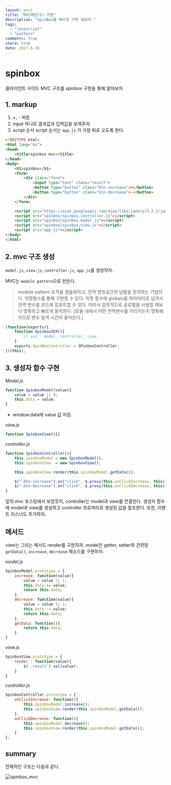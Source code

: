 ```yaml
---
layout: post
title: "MVC패턴(2)-구현"
description: "SpinBox를 MVC로 구현 해보자."
tags:
  - "javascript"
  - "pattern"
comments: true
share: true
date: 2017-5-16
---
```


# spinbox

클라이언트 사이드 MVC 구조를 spinbox 구현을 통해 알아보자.

## 1. markup

1. +, - 버튼
2. input 하나로 결과값과 입력값을 보여주자.
3. script 순서
script 순서는 `app.js` 가 가장 뒤로 오도록 한다.

```html
<!DOCTYPE html>
<html lang="ko">
<head>
    <title>spinbox mvc</title>
</head>
<body>
    <h1>spinbox</h1>
    <form>
        <div class="form">
            <input type="text" class="result">
            <button type="button" class="btn-increase">+</button>
            <button type="button" class="btn-decrease">-</button>
        </div>
    </form>

    <script src="https://ajax.googleapis.com/ajax/libs/jquery/3.2.1/jquery.min.js"></script>
    <script src="spinbox/spinbox.controller.js"></script>
    <script src="spinbox/spinbox.model.js"></script>
    <script src="spinbox/spinbox.view.js"></script>
    <script src="app.js"></script>
</body>
</html>
```

## 2. mvc 구조 생성

`model.js`, `view.js`, `controller.js`, `app.js`를 생성하자.

MVC는 `module pattern`으로 만든다.

> module pattern
로직을 캡슐화하고, 전역 명칭공간의 남발을 방지하는 기법이다. 익명함수를 통해 구현할 수 있다.
익명 함수에 globals를 파라미터로 넘겨서 전역 변수를 코드에 임포트할 수 있다. 따라서 암묵적으로 글로벌을 사용할 때보다 명확하고 빠르게 동작한다. (모듈 내에서 어떤 전역변수를 가리키는지 명확해지므로 변수 탐색 시간이 줄어든다.)
```javascript
(function(exports){
    function SpinboxXXX(){
        // xxx : model, controller, view
    }
    exports.SpinBoxController = SPinboxController;
})(this);
```



## 3. 생성자 함수 구현

*Model.js*
```javascript
function SpinboxModel(value){
    value = value || 0;
    this.data = value;
}
```
- window.data에 value 값 저장.


*view.js*
```javascript
function SpinboxView(){}
```

*controller.js*
```javascript
function SpinboxController(){
    this.spinboxModel = new SpinboxModel();
    this.spinboxView  = new SpinboxView();

    this.spinboxView.render(this.spinboxModel.getData());

    $(".btn-increase").on("click", $.proxy(this.onClickIncrease, this));
    $(".btn-decrease").on("click", $.proxy(this.onClickDecrease, this));
}
```

앞의 mvc 포스팅에서 보았듯이, controller는 model과 view를 연결한다. 생성자 함수에 model과 view를 생성하고 controller 프로퍼티로 생성된 값을 참조한다. 또한, 이벤트 리스너도 추가하자.

## 메서드

view는 그리는 메서드 render를 구현하자.
model은 getter, setter와 관련된 `getData()`, `increase`, `decrease` 메소드를 구현하자.


*model.js*
```javascript
SpinboxModel.prototype = {
    increase: function(value){
        value = value || 1;
        this.data += value;
        return this.data;
    },
    decrease: function(value){
        value = value || 1;
        this.data -= value;
        return this.data;
    },
    getData: function(){
        return this.data;
    }
}
```

*view.js*
```javascript
SpinboxView.prototype = {
    render : function(value){
        $('.result').val(value);
    }
}
```

*controller.js*
```javascript
SpinboxController.prototype = {
    onClickIncrease: function(){
        this.spinboxModel.increase();
        this.spinboxView.render(this.spinboxModel.getData());
    },
    onClickDecrease: function(){
        this.spinboxModel.decrease();
        this.spinboxView.render(this.spinboxModel.getData());
    }
};
```

## summary

전체적인 구조는 다음과 같다.

![spinbox_mvc](https://drive.google.com/open?id=0Byvxi2leg4PjeEE5cmE2QzE2S2M)
